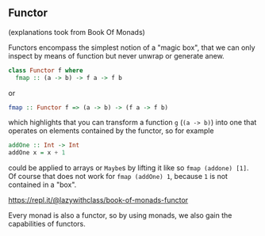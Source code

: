 ## Functor

(explanations took from Book Of Monads)

Functors encompass the simplest notion of a "magic box", that we can only inspect by means of function but never
unwrap or generate anew.

```Haskell
class Functor f where
  fmap :: (a -> b) -> f a -> f b
```

or

```Haskell
fmap :: Functor f => (a -> b) -> (f a -> f b)
```

which highlights that you can transform a function `g` (`(a -> b)`) into one that operates on elements
contained by the functor, so for example

```Haskell
addOne :: Int -> Int
addOne x = x + 1 
```

could be applied to arrays or `Maybe`s by lifting it like so `fmap (addone) [1]`. Of course that does not work for
`fmap (addOne) 1`, because `1` is not contained in a "box".

https://repl.it/@lazywithclass/book-of-monads-functor

Every monad is also a functor, so by using monads, we also gain the capabilities of functors.
